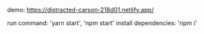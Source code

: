 demo: https://distracted-carson-218d01.netlify.app/

run command: 'yarn start', 'npm start'
install dependencies: 'npm i'
